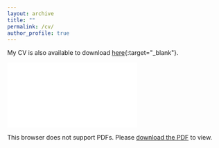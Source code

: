 ```yaml
---
layout: archive
title: ""
permalink: /cv/
author_profile: true
---
```


My CV is also available to download [here](../pdf/jacs.3c02447.pdf){:target="_blank"}.

<object data="../pdf/jacs.3c02447.pdf" type="application/pdf" width="700px" height="700px">
    <embed src="../pdf/jacs.3c02447.pdf">
        <p>This browser does not support PDFs. Please <a href="../pdf/jacs.3c02447.pdf">download the PDF</a> to view.</p>
    </embed>
</object>
